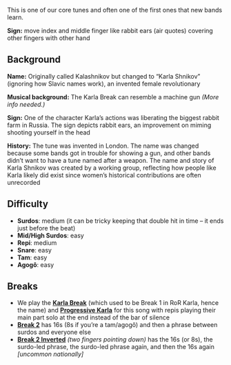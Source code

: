 This is one of our core tunes and often one of the first ones that new bands learn.

**Sign:** move index and middle finger like rabbit ears (air quotes) covering other fingers with other hand

## Background

**Name:** Originally called Kalashnikov but changed to “Karla Shnikov” (ignoring how Slavic names work), an invented female revolutionary

**Musical background:** The Karla Break can resemble a machine gun *(More info needed.)*

**Sign:** One of the character Karla’s actions was liberating the biggest rabbit farm in Russia. The sign depicts rabbit ears, an improvement on miming shooting yourself in the head

**History:** The tune was invented in London. The name was changed because some bands got in trouble for showing a gun, and other bands didn’t want to have a tune named after a weapon. The name and story of Karla Shnikov was created by a working group, reflecting how people like Karla likely did exist since women’s historical contributions are often unrecorded

## Difficulty

* **Surdos**: medium (it can be tricky keeping that double hit in time – it ends just before the beat)
* **Mid/High Surdos**: easy
* **Repi**: medium
* **Snare**: easy
* **Tam**: easy
* **Agogô**: easy

## Breaks

* We play the [**Karla Break**](/#/listen/Karla/Karla%20Break%20(Karla)) (which used to be Break 1 in RoR Karla, hence the name) and [**Progressive Karla**](/#/Karla/Progressive%20Karla%20(Karla)) for this song with repis playing their main part solo at the end instead of the bar of silence
* [**Break 2**](/#/listen/Karla/Break%202) has 16s (8s if you’re a tam/agogô) and then a phrase between surdos and everyone else
* [**Break 2 Inverted**](/#/listen/Karla/Break%202%20Inverted) *(two fingers pointing down)* has the 16s (or 8s), the surdo-led phrase, the surdo-led phrase again, and then the 16s again _\[uncommon nationally\]_
